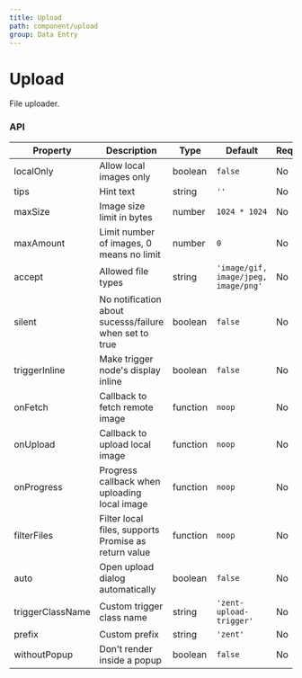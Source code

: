 ```yaml
---
title: Upload
path: component/upload
group: Data Entry
---
```


# Upload

File uploader.

### API

| Property | Description | Type | Default | Required |
|------|------|------|--------|--------|
| localOnly | Allow local images only | boolean | `false` | No |
| tips | Hint text | string | `''` | No |
| maxSize | Image size limit in bytes | number | `1024 * 1024` | No |
| maxAmount | Limit number of images, 0 means no limit | number | `0` | No |
| accept | Allowed file types | string | `'image/gif, image/jpeg, image/png'` | No |
| silent | No notification about sucesss/failure when set to true | boolean | `false` | No |
| triggerInline | Make trigger node's display inline | boolean | `false` | No |
| onFetch | Callback to fetch remote image | function | `noop` | No |
| onUpload | Callback to upload local image | function | `noop` | No |
| onProgress | Progress callback when uploading local image  | function | `noop` | No |
| filterFiles | Filter local files, supports Promise as return value | function | `noop` | No |
| auto | Open upload dialog automatically | boolean | `false` | No |
| triggerClassName | Custom trigger class name | string | `'zent-upload-trigger'` | No |
| prefix | Custom prefix | string | `'zent'` | No |
| withoutPopup | Don't render inside a popup | boolean | `false` | No |
